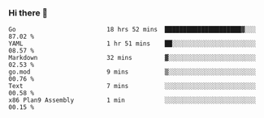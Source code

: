 ### Hi there 👋

<!--
**yeya24/yeya24** is a ✨ _special_ ✨ repository because its `README.md` (this file) appears on your GitHub profile.

Here are some ideas to get you started:

- 🔭 I’m currently working on ...
- 🌱 I’m currently learning ...
- 👯 I’m looking to collaborate on ...
- 🤔 I’m looking for help with ...
- 💬 Ask me about ...
- 📫 How to reach me: ...
- 😄 Pronouns: ...
- ⚡ Fun fact: ...
-->

<!--START_SECTION:waka-->

```text
Go                         18 hrs 52 mins  █████████████████████▓░░░   87.02 %
YAML                       1 hr 51 mins    ██░░░░░░░░░░░░░░░░░░░░░░░   08.57 %
Markdown                   32 mins         ▓░░░░░░░░░░░░░░░░░░░░░░░░   02.53 %
go.mod                     9 mins          ▒░░░░░░░░░░░░░░░░░░░░░░░░   00.76 %
Text                       7 mins          ░░░░░░░░░░░░░░░░░░░░░░░░░   00.58 %
x86 Plan9 Assembly         1 min           ░░░░░░░░░░░░░░░░░░░░░░░░░   00.15 %
```

<!--END_SECTION:waka-->
